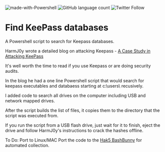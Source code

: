 ![made-with-Powershell](https://img.shields.io/badge/Made%20With-Powershell-Success)
![GitHub language count](https://img.shields.io/github/languages/count/rikosintie/nmap-python)
![Twitter Follow](https://img.shields.io/twitter/follow/rikosintie?style=social)


# Find KeePass databases
A Powershell script to search for Keepass databases.

HarmJ0y wrote a detailed blog on attacking Keepass - [A Case Study in Attacking KeePass](http://www.harmj0y.net/blog/redteaming/a-case-study-in-attacking-keepass/)

It's well worth the time to read if you use Keepass or are doing security audits.

In the blog he had a one line Powershell script that would search for keepass executables and databaess starting at c:\users\ recusively.   

I added code to search all drives on the computer including USB and network mapped drives.

After the script builds the list of files, it copies them to the directory that the script was executed from.

If you run the script from a USB flash drive, just wait for it to finish, eject the drive and follow HarmJ0y's instructions to crack the hashes offline.

To Do:
Port to Linux/MAC
Port the code to the [Hak5 BashBunny](https://hakshop.com/products/bash-bunny) for automated collection. 
